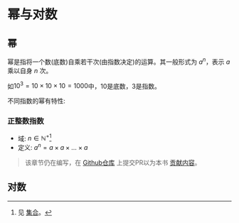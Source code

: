 # 幂与对数
## 幂
幂是指将一个数(底数)自乘若干次(由指数决定)的运算。其一般形式为 $a ^ n$，表示 $a$ 乘以自身 $n$ 次。

如$10 ^ 3 = 10 \times 10 \times 10 = 1000$中，$10$是底数，$3$是指数。

不同指数的幂有特性:
### 正整数指数
- 域: $n \in \mathbb{N}^+$[^note1]
- 定义: $a^n = a \times a \times \dots \times a$
> 该章节仍在编写，在 [Github仓库](https://github.com/TickPoints/algorithm_learning) 上提交PR以为本书 [贡献内容](/pr_guide/pr_standard.md)。

## 对数


[^note1]: 见 [集合](/appendices/discrete/set.md)。
